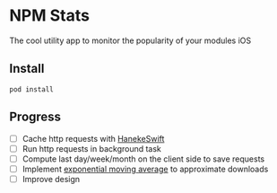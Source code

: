# NPM Stats

The cool utility app to monitor the popularity of your modules iOS

## Install
```
pod install
```

## Progress

- [ ] Cache http requests with [HanekeSwift](https://github.com/Haneke/HanekeSwift)
- [ ] Run http requests in background task
- [ ] Compute last day/week/month on the client side to save requests
- [ ] Implement [exponential moving average](https://en.wikipedia.org/wiki/Moving_average#Exponential_moving_average) to approximate downloads 
- [ ] Improve design
